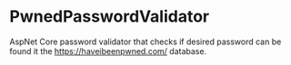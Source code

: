 # PwnedPasswordValidator
AspNet Core password validator that checks if desired password can be found it the https://haveibeenpwned.com/ database.
